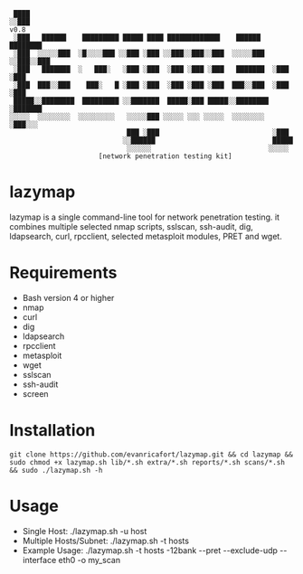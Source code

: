 ```
 ████                                                                     
░░███                                                                     v0.8
 ░███   ██████    █████████ █████ ████ █████████████    ██████   ████████ 
 ░███  ░░░░░███  ░█░░░░███ ░░███ ░███ ░░███░░███░░███  ░░░░░███ ░░███░░███
 ░███   ███████  ░   ███░   ░███ ░███  ░███ ░███ ░███   ███████  ░███ ░███
 ░███  ███░░███    ███░   █ ░███ ░███  ░███ ░███ ░███  ███░░███  ░███ ░███
 █████░░████████  █████████ ░░███████  █████░███ █████░░████████ ░███████ 
░░░░░  ░░░░░░░░  ░░░░░░░░░   ░░░░░███ ░░░░░ ░░░ ░░░░░  ░░░░░░░░  ░███░░░  
                             ███ ░███                            ░███     
                            ░░██████                             █████    
                             ░░░░░░                             ░░░░░
                      [network penetration testing kit]
```

# lazymap

lazymap is a single command-line tool for network penetration testing. it combines multiple selected nmap scripts, sslscan, ssh-audit, dig, ldapsearch, curl, rpcclient, selected metasploit modules, PRET and wget. 

# Requirements

- Bash version 4 or higher
- nmap
- curl
- dig
- ldapsearch
- rpcclient
- metasploit
- wget
- sslscan
- ssh-audit
- screen
  
# Installation

```
git clone https://github.com/evanricafort/lazymap.git && cd lazymap && sudo chmod +x lazymap.sh lib/*.sh extra/*.sh reports/*.sh scans/*.sh && sudo ./lazymap.sh -h
```

# Usage

- Single Host: ./lazymap.sh -u host <options>
- Multiple Hosts/Subnet: ./lazymap.sh -t hosts <options>
- Example Usage: ./lazymap.sh -t hosts -12bank --pret --exclude-udp --interface eth0 -o my_scan
